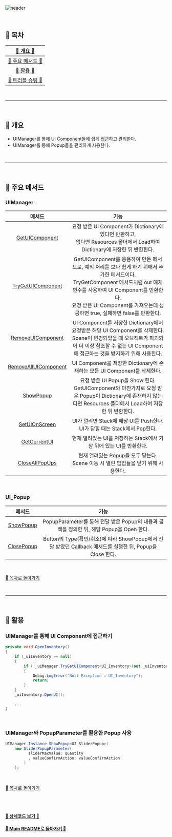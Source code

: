 ![header](https://capsule-render.vercel.app/api?type=cylinder&color=A1B6FF&height=150&section=header&text=UIManager&fontSize=60&fontColor=ECFBFF&animation=fadeIn)

<br>


## :crescent_moon: 목차

| [🐰 개요 🐰](#rabbit-개요) |
| :---: |
| [🍡 주요 메서드 🍡](#dango-주요-메서드) |
| [🍵 활용 🍵](#tea-활용) |
| [🥕 트러블 슈팅 🥕](#carrot-트러블-슈팅) |

<br>

* * *

<br>

## :rabbit: 개요  
- UIManager를 통해 UI Component들에 쉽게 접근하고 관리한다.
- UIManager를 통해 Popup들을 편리하게 사용한다.

<br>

* * *

<br>

## :dango: 주요 메서드

### UIManager

|메서드|기능|
|:---:|:---:|
|[GetUIComponent](https://github.com/TodangTodang/TodangTodangPublic/blob/c36933f28fcc090dda3b1e046c6fc5588de48b2a/Scripts/Manager/UIManager.cs#L12-L37)|요청 받은 UI Component가 Dictionary에 있다면 반환하고,<br>없다면 Resources 폴더에서 Load하여 Dictionary에 저장한 뒤 반환한다.|
|[TryGetUIComponent](https://github.com/TodangTodang/TodangTodangPublic/blob/c36933f28fcc090dda3b1e046c6fc5588de48b2a/Scripts/Manager/UIManager.cs#L39-L67)|GetUIComponent를 응용하여 만든 메서드로, 예외 처리를 보다 쉽게 하기 위해서 추가한 메서드이다.<br>TryGetComponent 메서드처럼 out 매개변수를 사용하여 UI Component를 반환한다.<br>요청 받은 UI Component를 가져오는데 성공하면 true, 실패하면 false를 반환한다.|
|[RemoveUIComponent](https://github.com/TodangTodang/TodangTodangPublic/blob/c36933f28fcc090dda3b1e046c6fc5588de48b2a/Scripts/Manager/UIManager.cs#L69-L76)|UI Component를 저장한 Dictionary에서 요청받은 해당 UI Component를 삭제한다.<br>Scene이 변경되었을 때 오브젝트가 파괴되어 더 이상 참조할 수 없는 UI Component에 접근하는 것을 방지하기 위해 사용한다.|
|[RemoveAllUIComponent](https://github.com/TodangTodang/TodangTodangPublic/blob/c36933f28fcc090dda3b1e046c6fc5588de48b2a/Scripts/Manager/UIManager.cs#L78-L81)|UI Component를 저장한 Dictionary에 존재하는 모든 UI Component를 삭제한다.|
|[ShowPopup](https://github.com/TodangTodang/TodangTodangPublic/blob/c36933f28fcc090dda3b1e046c6fc5588de48b2a/Scripts/Manager/UIManager.cs#L83-L112)|요청 받은 UI Popup을 Show 한다.<br>GetUIComponent와 마찬가지로 요청 받은 Popup이 Dictionary에 존재하지 않는다면 Resources 폴더에서 Load하여 저장한 뒤 반환한다.|
|[SetUIOnScreen](https://github.com/TodangTodang/TodangTodangPublic/blob/c36933f28fcc090dda3b1e046c6fc5588de48b2a/Scripts/Manager/UIManager.cs#L114-L134)|UI가 열리면 Stack에 해당 UI를 Push한다.<br>UI가 닫힐 때는 Stack에서 Pop한다.|
|[GetCurrentUI](https://github.com/TodangTodang/TodangTodangPublic/blob/c36933f28fcc090dda3b1e046c6fc5588de48b2a/Scripts/Manager/UIManager.cs#L136-L140)|현재 열려있는 UI를 저장하는 Stack에서 가장 위에 있는 UI를 반환한다.|
|[CloseAllPopUps](https://github.com/TodangTodang/TodangTodangPublic/blob/c36933f28fcc090dda3b1e046c6fc5588de48b2a/Scripts/Manager/UIManager.cs#L153-L160)|현재 열려있는 Popup을 모두 닫는다.<br>Scene 이동 시 열린 팝업들을 닫기 위해 사용한다.|

<br>

### UI_Popup
|메서드|기능|
|:---:|:---:|
|[ShowPopup](https://github.com/TodangTodang/TodangTodangPublic/blob/c36933f28fcc090dda3b1e046c6fc5588de48b2a/Scripts/UI/Popup/UI_Popup.cs#L37-L44)|PopupParameter를 통해 전달 받은 Popup의 내용과 콜백을 정의한 뒤, 해당 Popup을 Open 한다.|
|[ClosePopup](https://github.com/TodangTodang/TodangTodangPublic/blob/c36933f28fcc090dda3b1e046c6fc5588de48b2a/Scripts/UI/Popup/UI_Popup.cs#L46-L52)|Button의 Type(확인/취소)에 따라 ShowPopup에서 전달 받았던 Callback 메서드를 실행한 뒤, Popup을 Close 한다.|

<br>

[🌙 목차로 돌아가기](#crescent_moon-목차)

<br>

* * *

<br>

## :tea: 활용 

### UIManager를 통해 UI Component에 접근하기

```cs
private void OpenInventory()
{
    if (_uiInventory == null)
    {
        if (!_uiManager.TryGetUIComponent<UI_Inventory>(out _uiInventory))
        {
            Debug.LogError("Null Exception : UI_Inventory");
            return;
        }
    }
    _uiInventory.OpenUI();

    ...
}
```

<br>

### UIManager와 PopupParameter를 활용한 Popup 사용
```cs
UIManager.Instance.ShowPopup<UI_SliderPopup>(
    new SliderPopupParameter(
          sliderMaxValue: quantity
          , valueConfirmAction: valueConfirmAction
        )
    );
```

<br>

[🌙 목차로 돌아가기](#crescent_moon-목차)

<br><br>


#### [🐰 상세코드 보기 🐰]()

#### [🌙 Main README로 돌아가기 🌙](/README.md)
